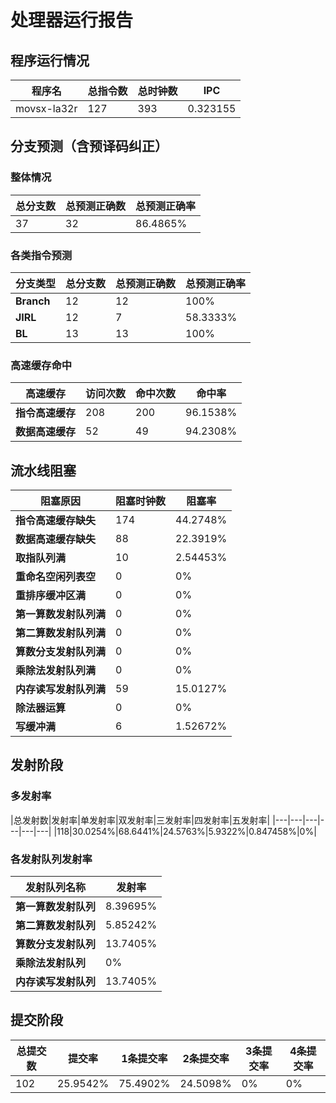 # 处理器运行报告
## 程序运行情况
|程序名|总指令数|总时钟数|IPC|
|---|---|---|---|
|movsx-la32r|127|393|0.323155|

## 分支预测（含预译码纠正）
### 整体情况
|总分支数|总预测正确数|总预测正确率|
|---|---|---|
|37|32|86.4865%|

### 各类指令预测
|分支类型|总分支数|总预测正确数|总预测正确率|
|---|---|---|---|
|**Branch**| 12 | 12 | 100%|
|**JIRL**| 12 | 7 | 58.3333%|
|**BL**| 13 | 13 | 100%|

### 高速缓存命中
|高速缓存|访问次数|命中次数|命中率|
|---|---|---|---|
|**指令高速缓存**| 208 | 200 | 96.1538%|
|**数据高速缓存**| 52 | 49 | 94.2308%|
## 流水线阻塞
|阻塞原因|阻塞时钟数|阻塞率|
|---|---|---|
|**指令高速缓存缺失**| 174 | 44.2748%|
|**数据高速缓存缺失**| 88 | 22.3919%|
|**取指队列满**| 10 | 2.54453%|
|**重命名空闲列表空**|0 | 0%|
|**重排序缓冲区满**|0 | 0%|
|**第一算数发射队列满**|0 | 0%|
|**第二算数发射队列满**|0 | 0%|
|**算数分支发射队列满**|0 | 0%|
|**乘除法发射队列满**|0 | 0%|
|**内存读写发射队列满**|59 | 15.0127%|
|**除法器运算**|0 | 0%|
|**写缓冲满**|6 | 1.52672%|

## 发射阶段
### 多发射率
|总发射数|发射率|单发射率|双发射率|三发射率|四发射率|五发射率|
|---|---|---|---|---|---|
|118|30.0254%|68.6441%|24.5763%|5.9322%|0.847458%|0%|

### 各发射队列发射率
|发射队列名称|发射率|
|---|---|
|**第一算数发射队列**|8.39695%|
|**第二算数发射队列**|5.85242%|
|**算数分支发射队列**|13.7405%|
|**乘除法发射队列**|0%|
|**内存读写发射队列**|13.7405%|

## 提交阶段
|总提交数|提交率|1条提交率|2条提交率|3条提交率|4条提交率|
|---|---|---|---|---|---|
|102|25.9542%|75.4902%|24.5098%|0%|0%|
